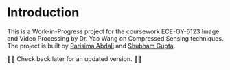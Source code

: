# Introduction

This is a Work-in-Progress project for the coursework ECE-GY-6123 Image and Video Processing by Dr. Yao Wang on Compressed Sensing techniques. The project is built by [Parisima Abdali](https://github.com/parisimaa) and [Shubham Gupta](https://github.com/iamshubhamgupto). 

🚧🚧 Check back later for an updated version. 🚧🚧

```{tableofcontents}
```
